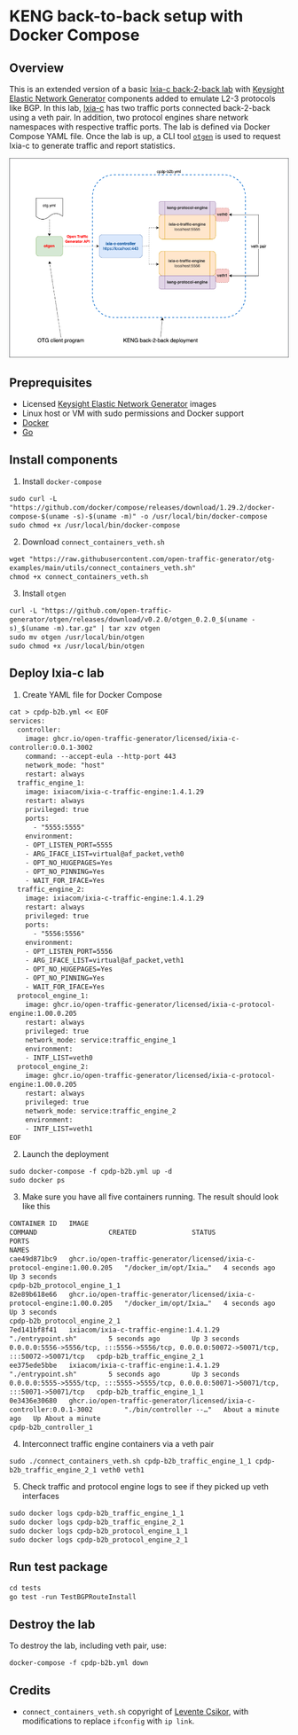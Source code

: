 # KENG back-to-back setup with Docker Compose

## Overview
This is an extended version of a basic [Ixia-c back-2-back lab](../b2b/README.md) with [Keysight Elastic Network Generator](https://www.keysight.com/us/en/products/network-test/protocol-load-test/keysight-elastic-network-generator.html) components added to emulate L2-3 protocols like BGP. In this lab, [Ixia-c](https://github.com/open-traffic-generator/ixia-c) has two traffic ports connected back-2-back using a veth pair. In addition, two protocol engines share network namespaces with respective traffic ports. The lab is defined via Docker Compose YAML file. Once the lab is up, a CLI tool [`otgen`](https://github.com/open-traffic-generator/otgen) is used to request Ixia-c to generate traffic and report statistics.

![Diagram](./diagram.png)

## Preprequisites

* Licensed [Keysight Elastic Network Generator](https://www.keysight.com/us/en/products/network-test/protocol-load-test/keysight-elastic-network-generator.html) images
* Linux host or VM with sudo permissions and Docker support
* [Docker](https://docs.docker.com/engine/install/)
* [Go](https://go.dev/dl/)

## Install components

1. Install `docker-compose`

```Shell
sudo curl -L "https://github.com/docker/compose/releases/download/1.29.2/docker-compose-$(uname -s)-$(uname -m)" -o /usr/local/bin/docker-compose
sudo chmod +x /usr/local/bin/docker-compose
```

2. Download `connect_containers_veth.sh`

```Shell
wget "https://raw.githubusercontent.com/open-traffic-generator/otg-examples/main/utils/connect_containers_veth.sh" 
chmod +x connect_containers_veth.sh
```

3. Install `otgen`

```Shell
curl -L "https://github.com/open-traffic-generator/otgen/releases/download/v0.2.0/otgen_0.2.0_$(uname -s)_$(uname -m).tar.gz" | tar xzv otgen
sudo mv otgen /usr/local/bin/otgen
sudo chmod +x /usr/local/bin/otgen
```

## Deploy Ixia-c lab

1. Create YAML file for Docker Compose

```Shell
cat > cpdp-b2b.yml << EOF
services:
  controller:
    image: ghcr.io/open-traffic-generator/licensed/ixia-c-controller:0.0.1-3002
    command: --accept-eula --http-port 443
    network_mode: "host"
    restart: always
  traffic_engine_1:
    image: ixiacom/ixia-c-traffic-engine:1.4.1.29
    restart: always
    privileged: true
    ports:
      - "5555:5555"
    environment:
    - OPT_LISTEN_PORT=5555
    - ARG_IFACE_LIST=virtual@af_packet,veth0
    - OPT_NO_HUGEPAGES=Yes
    - OPT_NO_PINNING=Yes
    - WAIT_FOR_IFACE=Yes
  traffic_engine_2:
    image: ixiacom/ixia-c-traffic-engine:1.4.1.29
    restart: always
    privileged: true
    ports:
      - "5556:5556"
    environment:
    - OPT_LISTEN_PORT=5556
    - ARG_IFACE_LIST=virtual@af_packet,veth1
    - OPT_NO_HUGEPAGES=Yes
    - OPT_NO_PINNING=Yes
    - WAIT_FOR_IFACE=Yes
  protocol_engine_1:
    image: ghcr.io/open-traffic-generator/licensed/ixia-c-protocol-engine:1.00.0.205
    restart: always
    privileged: true
    network_mode: service:traffic_engine_1
    environment:
    - INTF_LIST=veth0
  protocol_engine_2:
    image: ghcr.io/open-traffic-generator/licensed/ixia-c-protocol-engine:1.00.0.205
    restart: always
    privileged: true
    network_mode: service:traffic_engine_2
    environment:
    - INTF_LIST=veth1
EOF
```

2. Launch the deployment

```Shell
sudo docker-compose -f cpdp-b2b.yml up -d 
sudo docker ps
````

3. Make sure you have all five containers running. The result should look like this
  
```Shell
CONTAINER ID   IMAGE                                                                       COMMAND                  CREATED              STATUS              PORTS                                                                                      NAMES
cae49d871bc9   ghcr.io/open-traffic-generator/licensed/ixia-c-protocol-engine:1.00.0.205   "/docker_im/opt/Ixia…"   4 seconds ago        Up 3 seconds                                                                                                   cpdp-b2b_protocol_engine_1_1
82e89b618e66   ghcr.io/open-traffic-generator/licensed/ixia-c-protocol-engine:1.00.0.205   "/docker_im/opt/Ixia…"   4 seconds ago        Up 3 seconds                                                                                                   cpdp-b2b_protocol_engine_2_1
7ed141bf8f41   ixiacom/ixia-c-traffic-engine:1.4.1.29                                      "./entrypoint.sh"        5 seconds ago        Up 3 seconds        0.0.0.0:5556->5556/tcp, :::5556->5556/tcp, 0.0.0.0:50072->50071/tcp, :::50072->50071/tcp   cpdp-b2b_traffic_engine_2_1
ee375ede5bbe   ixiacom/ixia-c-traffic-engine:1.4.1.29                                      "./entrypoint.sh"        5 seconds ago        Up 3 seconds        0.0.0.0:5555->5555/tcp, :::5555->5555/tcp, 0.0.0.0:50071->50071/tcp, :::50071->50071/tcp   cpdp-b2b_traffic_engine_1_1
0e3436e30680   ghcr.io/open-traffic-generator/licensed/ixia-c-controller:0.0.1-3002        "./bin/controller --…"   About a minute ago   Up About a minute                                                                                              cpdp-b2b_controller_1
```

4. Interconnect traffic engine containers via a veth pair

```Shell
sudo ./connect_containers_veth.sh cpdp-b2b_traffic_engine_1_1 cpdp-b2b_traffic_engine_2_1 veth0 veth1
````

5. Check traffic and protocol engine logs to see if they picked up veth interfaces

```Shell
sudo docker logs cpdp-b2b_traffic_engine_1_1
sudo docker logs cpdp-b2b_traffic_engine_2_1
sudo docker logs cpdp-b2b_protocol_engine_1_1
sudo docker logs cpdp-b2b_protocol_engine_2_1
```

## Run test package

```Shell
cd tests
go test -run TestBGPRouteInstall
```

## Destroy the lab

To destroy the lab, including veth pair, use:

```Shell
docker-compose -f cpdp-b2b.yml down
````

## Credits

* `connect_containers_veth.sh` copyright of [Levente Csikor](https://github.com/cslev/add_veth_to_docker/), with modifications to replace `ifconfig` with `ip link`.
